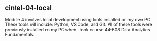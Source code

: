## cintel-04-local

Module 4 involves local development using tools installed on my own PC. These tools will include:  Python, VS Code, and Git. All of these tools were previously installed on my PC when I took course 44-608 Data Analytics Fundamentals.
